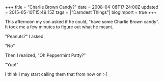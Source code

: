 +++
title = "Charlie Brown Candy?"
date = 2008-04-08T17:24:00Z
updated = 2015-05-10T15:49:15Z
tags = ["Darndest Things"]
blogimport = true 
+++

This afternoon my son asked if he could, "have some Charlie Brown candy".  It took me a few minutes to figure out what he meant.  

"Peanuts?"  I asked.  

"No"  

Then I realized, "Oh Peppermint Patty?"  

"Yup!"  

I think I may start calling them that from now on :-)
